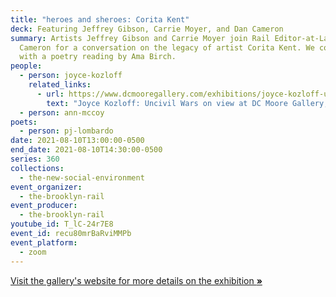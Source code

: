 ```yaml
---
title: "heroes and sheroes: Corita Kent"
deck: Featuring Jeffrey Gibson, Carrie Moyer, and Dan Cameron
summary: Artists Jeffrey Gibson and Carrie Moyer join Rail Editor-at-Large Dan
  Cameron for a conversation on the legacy of artist Corita Kent. We conclude
  with a poetry reading by Ama Birch.
people:
  - person: joyce-kozloff
    related_links:
      - url: https://www.dcmooregallery.com/exhibitions/joyce-kozloff-uncivil-wars
        text: "Joyce Kozloff: Uncivil Wars on view at DC Moore Gallery, New York"
  - person: ann-mccoy
poets:
  - person: pj-lombardo
date: 2021-08-10T13:00:00-0500
end_date: 2021-08-10T14:30:00-0500
series: 360
collections:
  - the-new-social-environment
event_organizer:
  - the-brooklyn-rail
event_producer:
  - the-brooklyn-rail
youtube_id: T_lC-24r7E8
event_id: recu80mrBaRviMMPb
event_platform:
  - zoom
---
```

[Visit the gallery's website for more details on the exhibition **»**](http://www.andrewkreps.com/exhibitions)